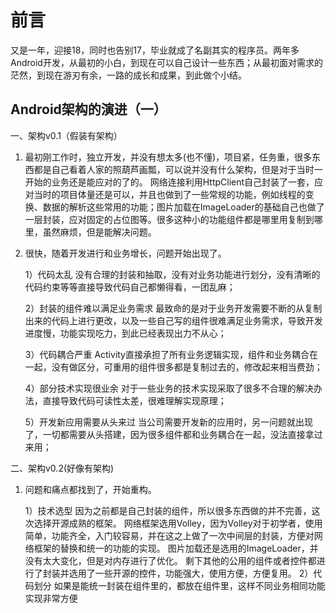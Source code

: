 # 前言
又是一年，迎接18，同时也告别17，毕业就成了名副其实的程序员。两年多Android开发，从最初的小白，到现在可以自己设计一些东西；从最初面对需求的茫然，到现在游刃有余，一路的成长和成果，到此做个小结。
## Android架构的演进（一）
一、架构v0.1（假装有架构）
1. 最初刚工作时，独立开发，并没有想太多(也不懂)，项目紧，任务重，很多东西都是自己看着人家的照葫芦画瓢，可以说并没有什么架构，但是对于当时一开始的业务还是能应对的了的。
   网络连接利用HttpClient自己封装了一套，应对当时的项目体量还是可以，并且也做到了一些常规的功能，例如线程的变换、数据的解析这些常用的功能；图片加载在ImageLoader的基础自己也做了一层封装，应对固定的占位图等。很多这种小的功能组件都是哪里用复制到哪里，虽然麻烦，但是能解决问题。
2. 很快，随着开发进行和业务增长，问题开始出现了。

	1）代码太乱
	没有合理的封装和抽取，没有对业务功能进行划分，没有清晰的代码约束等等直接导致代码自己都懒得看，一团乱麻；
	
	2）封装的组件难以满足业务需求
	最致命的是对于业务开发需要不断的从复制出来的代码上进行更改，以及一些自己写的组件很难满足业务需求，导致开发进度慢，功能实现吃力，到此已经表现出力不从心；
	
	3）代码耦合严重
	Activity直接承担了所有业务逻辑实现，组件和业务耦合在一起，没有做区分，可重用的组件很多都是复制过去的，修改起来相当费劲；
	
	4）部分技术实现很业余
	对于一些业务的技术实现采取了很多不合理的解决办法，直接导致代码可读性太差，很难理解实现原理；
	
	5）开发新应用需要从头来过
	当公司需要开发新的应用时，另一问题就出现了，一切都需要从头搭建，因为很多组件都和业务耦合在一起，没法直接拿过来用；

二、架构v0.2(好像有架构)
1.	问题和痛点都找到了，开始重构。

	1）技术选型
	因为之前都是自己封装的组件，所以很多东西做的并不完善，这次选择开源成熟的框架。
	网络框架选用Volley，因为Volley对于初学者，使用简单，功能齐全，入门较容易，并在这之上做了一次中间层的封装，方便对网络框架的替换和统一的功能的实现。
	图片加载还是选用的ImageLoader，并没有太大变化，但是对内存进行了优化。
	剩下其他的公用的组件或者控件都进行了封装并选用了一些开源的控件，功能强大，使用方便，方便复用。
	2）代码划分
	如果是能统一封装在组件里的，都放在组件里，这样不同业务相同功能实现非常方便

